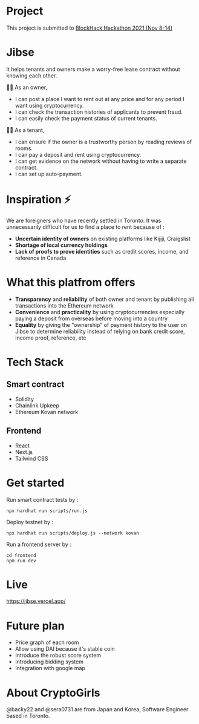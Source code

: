 # Project
This project is submitted to [BlockHack Hackathon 2021 (Nov 8-14)](https://blockhack-hackathon.devpost.com/)

# Jibse
It helps tenants and owners make a worry-free lease contract without knowing each other.  
  
🙋‍♀️ As an owner,  
- I can post a place I want to rent out at any price and for any period I want using cryptocurrency.
- I can check the transaction histories of applicants to prevent fraud.
- I can easily check the payment status of current tenants.
  
🙋‍♂️ As a tenant,  
- I can ensure if the owner is a trustworthy person by reading reviews of rooms.
- I can pay a deposit and rent using cryptocurrency.
- I can get evidence on the network without having to write a separate contract.
- I can set up auto-payment.

# Inspiration ⚡️
We are foreigners who have recently settled in Toronto. It was unnecessarily difficult for us to find a place to rent because of : 
- **Uncertain identity of owners** on existing platforms like Kijiji, Craigslist
- **Shortage of local currency holdings**
- **Lack of proofs to prove identities** such as credit scores, income, and reference in Canada

# What this platfrom offers
- **Transparency** and **reliability** of both owner and tenant by publishing all transactions into the Ethereum network
- **Convenience** and **practicality** by using cryptocurrencies especially paying a deposit from overseas before moving into a country
- **Equality** by giving the "ownership" of payment history to the user on Jibse to determine reliability instead of relying on bank credit score, income proof, reference, etc

# Tech Stack
## Smart contract
- Solidity
- Chainlink Upkeep
- Ethereum Kovan network

## Frontend
- React
- Next.js
- Tailwind CSS

# Get started
Run smart contract tests by :
```
npx hardhat run scripts/run.js
```

Deploy testnet by :
```
npx hardhat run scripts/deploy.js --network kovan
```

Run a frontend server by :
```
cd frontend
npm run dev
```

# Live
https://jibse.vercel.app/

# Future plan
- Price graph of each room
- Allow using DAI because it's stable coin
- Introduce the robust score system
- Introducing bidding system
- Integration with google map

# About CryptoGirls
@backy22 and @sera0731 are from Japan and Korea, Software Engineer based in Toronto.
